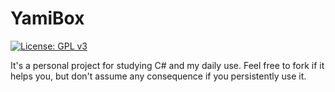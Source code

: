 # YamiBox
[![License: GPL v3](https://img.shields.io/badge/License-GPLv3-blue.svg)](https://www.gnu.org/licenses/gpl-3.0)

It's a personal project for studying C# and my daily use. 
Feel free to fork if it helps you, but don't assume any consequence if you persistently use it.